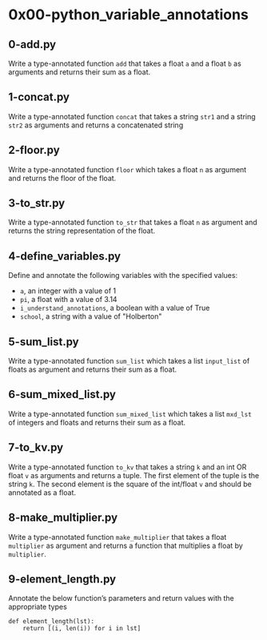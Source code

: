 # 0x00-python_variable_annotations

## 0-add.py

Write a type-annotated function `add` that takes a float `a` and a float `b` as arguments
and returns their sum as a float.

## 1-concat.py

Write a type-annotated function `concat` that takes a string `str1` and a string `str2` as
arguments and returns a concatenated string

## 2-floor.py

Write a type-annotated function `floor` which takes a float `n` as argument and returns
the floor of the float.

## 3-to_str.py

Write a type-annotated function `to_str` that takes a float `n` as argument and returns
the string representation of the float.

## 4-define_variables.py

Define and annotate the following variables with the specified values:

- `a`, an integer with a value of 1
- `pi`, a float with a value of 3.14
- `i_understand_annotations`, a boolean with a value of True
- `school`, a string with a value of "Holberton"

## 5-sum_list.py
Write a type-annotated function `sum_list` which takes a list `input_list` of floats
as argument and returns their sum as a float.

## 6-sum_mixed_list.py

Write a type-annotated function `sum_mixed_list` which takes a list `mxd_lst`
of integers and floats and returns their sum as a float.

## 7-to_kv.py

Write a type-annotated function `to_kv` that takes a string `k` and an int OR float `v`
as arguments and returns a tuple. The first element of the tuple is the string `k`.
The second element is the square of the int/float `v` and should be annotated as a float.

## 8-make_multiplier.py
Write a type-annotated function `make_multiplier` that takes a float `multiplier` as
argument and returns a function that multiplies a float by `multiplier`.


## 9-element_length.py

Annotate the below function’s parameters and return values with the appropriate types

```
def element_length(lst):
    return [(i, len(i)) for i in lst]
```
